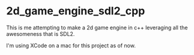 # 2d_game_engine_sdl2_cpp

This is me attempting to make a 2d game engine in c++ leveraging all the awesomeness that is SDL2.

I'm using XCode on a mac for this project as of now.
